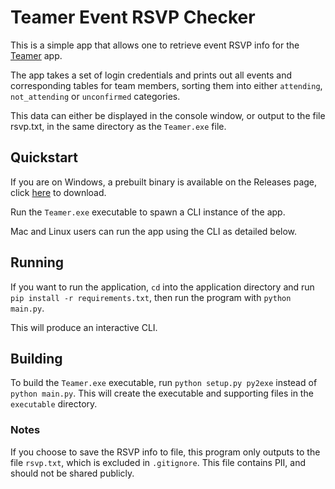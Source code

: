 # Teamer Event RSVP Checker

This is a simple app that allows one to retrieve event RSVP info for the [Teamer](https://teamer.net) app.

The app takes a set of login credentials and prints out all events and corresponding tables for team members, sorting 
them into either `attending`, `not_attending` or `unconfirmed` categories.

This data can either be displayed in the console window, or output to the file rsvp.txt, in the same directory as the 
`Teamer.exe` file.

## Quickstart

If you are on Windows, a prebuilt binary is available on the Releases page, 
click [here](https://github.com/sashahilton00/teamer_rsvp/releases/download/v1.0.1/teamer_rsvp_windows_x86-64.zip) to 
download.

Run the `Teamer.exe` executable to spawn a CLI instance of the app.

Mac and Linux users can run the app using the CLI as detailed below.

## Running

If you want to run the application, `cd` into the application directory and run `pip install -r requirements.txt`, then 
run the program with `python main.py`.

This will produce an interactive CLI.

## Building

To build the `Teamer.exe` executable, run `python setup.py py2exe` instead of `python main.py`. This will create the 
executable and supporting files in the `executable` directory.

### Notes

If you choose to save the RSVP info to file, this program only outputs to the file `rsvp.txt`, which is excluded in 
`.gitignore`. This file contains PII, and should not be shared publicly.
